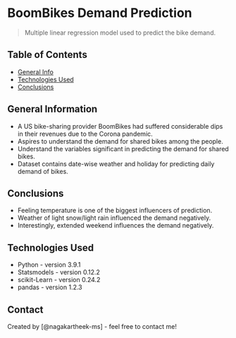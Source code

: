# BoomBikes Demand Prediction
> Multiple linear regression model used to predict the bike demand.


## Table of Contents
* [General Info](#general-information)
* [Technologies Used](#technologies-used)
* [Conclusions](#conclusions)

<!-- You can include any other section that is pertinent to your problem -->

## General Information
- A US bike-sharing provider BoomBikes had suffered considerable dips in their revenues due to the Corona pandemic.
- Aspires to understand the demand for shared bikes among the people.
- Understand the variables significant in predicting the demand for shared bikes.
- Dataset contains date-wise weather and holiday for predicting daily demand of bikes.

<!-- You don't have to answer all the questions - just the ones relevant to your project. -->

## Conclusions
- Feeling temperature is one of the biggest influencers of prediction.
- Weather of light snow/light rain influenced the demand negatively.
- Interestingly, extended weekend influences the demand negatively.

<!-- You don't have to answer all the questions - just the ones relevant to your project. -->


## Technologies Used
- Python - version 3.9.1
- Statsmodels - version 0.12.2
- scikit-Learn - version 0.24.2
- pandas - version 1.2.3

<!-- As the libraries versions keep on changing, it is recommended to mention the version of library used in this project -->



## Contact
Created by [@nagakartheek-ms] - feel free to contact me!


<!-- Optional -->
<!-- ## License -->
<!-- This project is open source and available under the [... License](). -->

<!-- You don't have to include all sections - just the one's relevant to your project -->